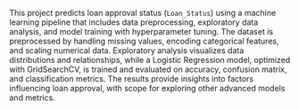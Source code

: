 This project predicts loan approval status (`Loan_Status`) using a machine learning pipeline that includes data preprocessing, exploratory data analysis, and model training with hyperparameter tuning. The dataset is preprocessed by handling missing values, encoding categorical features, and scaling numerical data. Exploratory analysis visualizes data distributions and relationships, while a Logistic Regression model, optimized with GridSearchCV, is trained and evaluated on accuracy, confusion matrix, and classification metrics. The results provide insights into factors influencing loan approval, with scope for exploring other advanced models and metrics.
